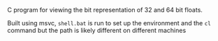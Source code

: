 C program for viewing the bit representation of 32 and 64 bit floats.

Built using msvc, `shell.bat` is run to set up the environment and the `cl` command but the path is likely different on different machines

